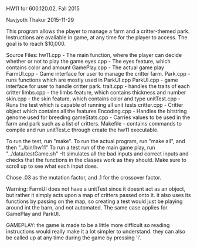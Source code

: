 HW11 for 600.120.02, Fall 2015

Navjyoth Thakur
2015-11-29

This program allows the player to manage a farm and a critter-themed park. Instructions
are available in game, at any time for the player to access. The goal is to reach $10,000.

Source Files:
hw11.cpp - The main function, where the player can decide whether or not to play the game
eyes.cpp - The eyes feature, which contains color and amount
GamePlay.cpp - The actual game play
FarmUI.cpp - Game interface for user to manage the critter farm.
Park.cpp - runs functions which are mostly used in ParkUI.cpp
ParkUI.cpp - game interface for user to handle critter park.
trait.cpp - handles the traits of each critter
limbs.cpp - the limbs feature, which contains thickness and number
skin.cpp - the skin feature, which contains color and type
unitTest.cpp - Runs the test which is capable of running all unit tests
critter.cpp - Critter object which contains all the features
Encoding.cpp - Handles the bitstring genome used for breeding
gameStats.cpp - Carries values to be used in the farm and park such as a list of critters.
Makefile - contains commands to compile and run unitTest.c through create the hw11
executable.


To run the test, run "make".
To run the actual program, run "make all", and then "../bin/hw11"
To run a test run of the main game play, run "../data/testGame.sh"
  -It simulates all the bad inputs and correct inputs and checks that the
    functions in the classes work as they should. Make sure to scroll up 
    to see what each input does.

Chose .03 as the mutation factor, and .1 for the crossover factor.

Warning: FarmUI does not have a unitTest since it doesnt act as an object, but
rather it simply acts upon a map of critters passed onto it. it also uses its
functions by passing on the map, so creating a test would just be playing around
int the barn, and not automated. The same case applies for GamePlay and ParkUI.

GAMEPLAY: the game is made to be a little more difficult so reading instructions
would really make it a lot simpler to understand. they can also be called up at any time
during the game by pressing 'i'.


